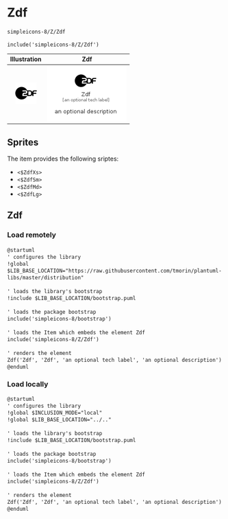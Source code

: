 # Zdf


```text
simpleicons-8/Z/Zdf
```

```text
include('simpleicons-8/Z/Zdf')
```



| Illustration | Zdf |
| :---: | :---: |
| ![illustration for Illustration](../../simpleicons-8/Z/Zdf.png) | ![illustration for Zdf](../../simpleicons-8/Z/Zdf.Local.png) |



## Sprites
The item provides the following sriptes:

- `<$ZdfXs>`
- `<$ZdfSm>`
- `<$ZdfMd>`
- `<$ZdfLg>`





## Zdf

### Load remotely
```plantuml
@startuml
' configures the library
!global $LIB_BASE_LOCATION="https://raw.githubusercontent.com/tmorin/plantuml-libs/master/distribution"

' loads the library's bootstrap
!include $LIB_BASE_LOCATION/bootstrap.puml

' loads the package bootstrap
include('simpleicons-8/bootstrap')

' loads the Item which embeds the element Zdf
include('simpleicons-8/Z/Zdf')

' renders the element
Zdf('Zdf', 'Zdf', 'an optional tech label', 'an optional description')
@enduml
```

### Load locally
```plantuml
@startuml
' configures the library
!global $INCLUSION_MODE="local"
!global $LIB_BASE_LOCATION="../.."

' loads the library's bootstrap
!include $LIB_BASE_LOCATION/bootstrap.puml

' loads the package bootstrap
include('simpleicons-8/bootstrap')

' loads the Item which embeds the element Zdf
include('simpleicons-8/Z/Zdf')

' renders the element
Zdf('Zdf', 'Zdf', 'an optional tech label', 'an optional description')
@enduml
```

